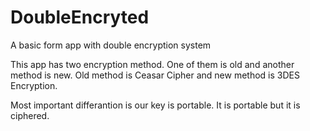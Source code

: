 # DoubleEncryted
A basic form app with double encryption system


This app has two encryption method. One of them is old and another method is new.
Old method is Ceasar Cipher and new method is 3DES Encryption. 

Most important differantion is our key is portable. It is portable but it is ciphered.

